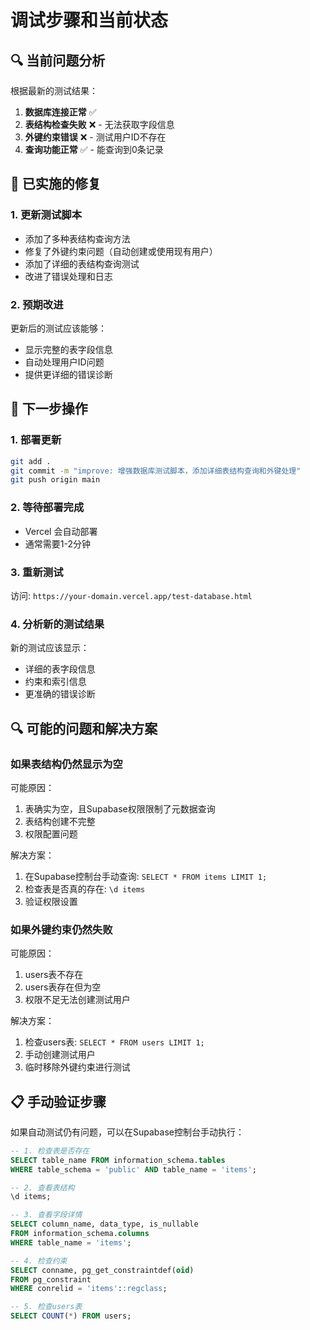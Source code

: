# 调试步骤和当前状态

## 🔍 当前问题分析

根据最新的测试结果：

1. **数据库连接正常** ✅
2. **表结构检查失败** ❌ - 无法获取字段信息
3. **外键约束错误** ❌ - 测试用户ID不存在
4. **查询功能正常** ✅ - 能查询到0条记录

## 🔧 已实施的修复

### 1. 更新测试脚本
- 添加了多种表结构查询方法
- 修复了外键约束问题（自动创建或使用现有用户）
- 添加了详细的表结构查询测试
- 改进了错误处理和日志

### 2. 预期改进
更新后的测试应该能够：
- 显示完整的表字段信息
- 自动处理用户ID问题
- 提供更详细的错误诊断

## 🚀 下一步操作

### 1. 部署更新
```bash
git add .
git commit -m "improve: 增强数据库测试脚本，添加详细表结构查询和外键处理"
git push origin main
```

### 2. 等待部署完成
- Vercel 会自动部署
- 通常需要1-2分钟

### 3. 重新测试
访问: `https://your-domain.vercel.app/test-database.html`

### 4. 分析新的测试结果
新的测试应该显示：
- 详细的表字段信息
- 约束和索引信息
- 更准确的错误诊断

## 🔍 可能的问题和解决方案

### 如果表结构仍然显示为空
可能原因：
1. 表确实为空，且Supabase权限限制了元数据查询
2. 表结构创建不完整
3. 权限配置问题

解决方案：
1. 在Supabase控制台手动查询: `SELECT * FROM items LIMIT 1;`
2. 检查表是否真的存在: `\d items`
3. 验证权限设置

### 如果外键约束仍然失败
可能原因：
1. users表不存在
2. users表存在但为空
3. 权限不足无法创建测试用户

解决方案：
1. 检查users表: `SELECT * FROM users LIMIT 1;`
2. 手动创建测试用户
3. 临时移除外键约束进行测试

## 📋 手动验证步骤

如果自动测试仍有问题，可以在Supabase控制台手动执行：

```sql
-- 1. 检查表是否存在
SELECT table_name FROM information_schema.tables 
WHERE table_schema = 'public' AND table_name = 'items';

-- 2. 查看表结构
\d items;

-- 3. 查看字段详情
SELECT column_name, data_type, is_nullable 
FROM information_schema.columns 
WHERE table_name = 'items';

-- 4. 检查约束
SELECT conname, pg_get_constraintdef(oid) 
FROM pg_constraint 
WHERE conrelid = 'items'::regclass;

-- 5. 检查users表
SELECT COUNT(*) FROM users;
```